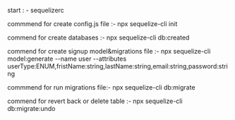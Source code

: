 start : - sequelizerc

commmend for create config.js file :-    npx sequelize-cli init

commend for create databases :-   npx sequelize-cli db:created

commend for create signup model&migrations file :-  npx sequelize-cli model:generate --name user --attributes userType:ENUM,fristName:string,lastName:string,email:string,password:string

commmend for run migrations file:- npx sequelize-cli db:migrate

commend for revert back or delete table :- npx sequelize-cli db:migrate:undo
